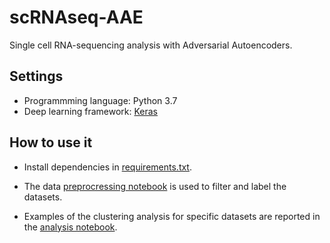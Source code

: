 # scRNAseq-AAE
Single cell RNA-sequencing analysis with Adversarial Autoencoders.

## Settings
* Programmming language: Python 3.7
* Deep learning framework: [Keras](https://keras.io/)

## How to use it

* Install dependencies in [requirements.txt](https://github.com/emolinaro/scRNAseq-AAE/blob/master/requirements.txt).

* The data [preprocressing notebook](https://github.com/emolinaro/scRNAseq-AAE/blob/master/src/preprocessing.ipynb) is used to filter and label the datasets. 

* Examples of the clustering analysis for specific datasets are reported in the [analysis notebook](https://github.com/emolinaro/scRNAseq-AAE/blob/master/src/analysis.ipynb).
